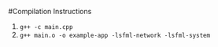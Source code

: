 #Compilation Instructions
1. `g++ -c main.cpp`
2. `g++ main.o -o example-app -lsfml-network -lsfml-system`
